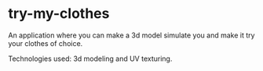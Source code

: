 # try-my-clothes

An application where you can make a 3d model simulate you and make it try your clothes of choice.


Technologies used: 3d modeling and UV texturing.

